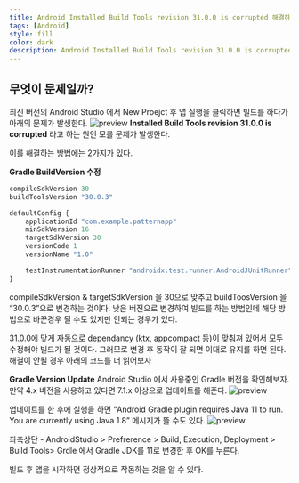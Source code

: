 ```yaml
---
title: Android Installed Build Tools revision 31.0.0 is corrupted 해결하기
tags: [Android]
style: fill
color: dark
description: Android Installed Build Tools revision 31.0.0 is corrupted 해결하기
---
```


## 무엇이 문제일까?
최신 버전의 Android Studio 에서 New Proejct 후 앱 실행을 클릭하면 빌드를 하다가 아래의 문제가 발생한다.
![preview](https://user-images.githubusercontent.com/13310269/158182198-f7ff5741-0a0d-464c-b62b-a68da4535a12.png)
**Installed Build Tools revision 31.0.0 is corrupted** 라고 하는 원인 모를 문제가 발생한다.

이를 해결하는 방법에는 2가지가 있다.

**Gradle BuildVersion 수정**
```javascript
compileSdkVersion 30
buildToolsVersion "30.0.3"

defaultConfig {
    applicationId "com.example.patternapp"
    minSdkVersion 16
    targetSdkVersion 30
    versionCode 1
    versionName "1.0"

    testInstrumentationRunner "androidx.test.runner.AndroidJUnitRunner"
}
```
compileSdkVersion & targetSdkVersion 을 30으로 맞추고 buildToosVersion 을 “30.0.3”으로 변경하는 것이다. 낮은 버전으로 변경하여 빌드를 하는 방법인데 해당 방법으로 바꾼경우 될 수도 있지만 안되는 경우가 있다.

31.0.0에 맞게 자동으로 dependancy (ktx, appcompact 등)이 맞춰져 있어서 모두 수정해야 빌드가 될 것이다. 그러므로 변경 후 동작이 잘 되면 이대로 유지를 하면 된다. 해결이 안될 경우 아래의 코드를 더 읽어보자


**Gradle Version Update**
Android Studio 에서 사용중인 Gradle 버전을 확인해보자. 만약 4.x 버전을 사용하고 있다면 7.1.x 이상으로 업데이트를 해준다.
![preview](https://user-images.githubusercontent.com/13310269/158182227-b1e9ad62-7ec9-437e-b01a-4dca7d769382.png)

업데이트를 한 후에 실행을 하면 “Android Gradle plugin requires Java 11 to run. You are currently using Java 1.8” 메시지가 뜰 수도 있다.
![preview](https://user-images.githubusercontent.com/13310269/158182246-39afb908-925f-47b0-bf24-fff34f9eb3ec.png)

좌측상단 - AndroidStudio > Prefrerence > Build, Execution, Deployment > Build Tools> Grdle 에서 Gradle JDK를 11로 변경한 후 OK를 누른다.

빌드 후 앱을 시작하면 정상적으로 작동하는 것을 알 수 있다.
